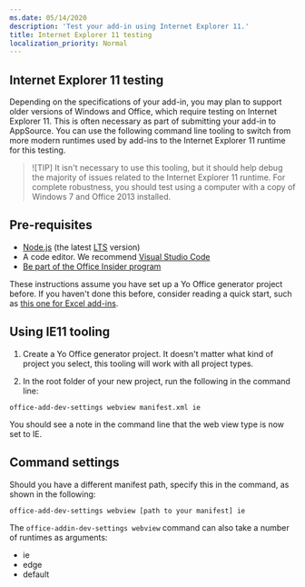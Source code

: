 ```yaml
---
ms.date: 05/14/2020
description: 'Test your add-in using Internet Explorer 11.'
title: Internet Explorer 11 testing
localization_priority: Normal
---
```


## Internet Explorer 11 testing

Depending on the specifications of your add-in, you may plan to support older versions of Windows and Office, which require testing on Internet Explorer 11. This is often necessary as part of submitting your add-in to AppSource. You can use the following command line tooling to switch from more modern runtimes used by add-ins to the Internet Explorer 11 runtime for this testing.

> ![TIP]
> It isn't necessary to use this tooling, but it should help debug the majority of issues related to the Internet Explorer 11 runtime. For complete robustness, you should test using a computer with a copy of Windows 7 and Office 2013 installed.

## Pre-requisites

- [Node.js](https://nodejs.org/) (the latest [LTS](https://nodejs.org/about/releases) version)
- A code editor. We recommend [Visual Studio Code](https://code.visualstudio.com/)
- [Be part of the Office Insider program](https://insider.office.com)

These instructions assume you have set up a Yo Office generator project before. If you haven't done this before, consider reading a quick start, such as [this one for Excel add-ins](../quickstarts/excel-quickstart-jquery.md).

## Using IE11 tooling

1. Create a Yo Office generator project. It doesn't matter what kind of project you select, this tooling will work with all project types.

2. In the root folder of your new project, run the following in the command line:

```command&nbsp;line
office-add-dev-settings webview manifest.xml ie
```
You should see a note in the command line that the web view type is now set to IE.

## Command settings

Should you have a different manifest path, specify this in the command, as shown in the following:

`office-add-dev-settings webview [path to your manifest] ie`

The `office-addin-dev-settings webview` command can also take a number of runtimes as arguments:

- ie
- edge
- default